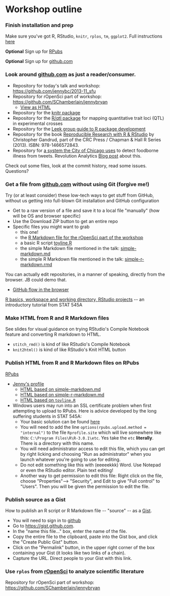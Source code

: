 Workshop outline
========================================================

### Finish installation and prep

Make sure you've got R, RStudio, `knitr`, `rplos`, `tm`, `ggplot2`. Full instructions [here](https://github.com/jennybc/2013-11_sfu)

__Optional__ Sign up for [RPubs](RPubs.com)

__Optional__ Sign up for [github.com](github.com)

### Look around [github.com](github.com) as just a reader/consumer.

  * Repository for today's talk and workshop: <https://github.com/jennybc/2013-11_sfu>
  * Repository for rOpenSci part of workshop: <https://github.com/SChamberlain/jennybryan>
    - [View as HTML](http://htmlpreview.github.com/?https://github.com/SChamberlain/jennybryan/blob/master/ropensci_demo.html)
  * Repository for the [knitr package](https://github.com/yihui/knitr)
  * Repository for the [R/qtl package](https://github.com/kbroman/qtl) for mapping
quantitative trait loci (QTL) in experimental crosses
  * Repository for the [Leek group guide to R package development](https://github.com/jtleek/rpackages)
  * Repository for the book [Reproducible Research with R & RStudio](https://github.com/christophergandrud/Rep-Res-Book) by Christopher Gandrud, part of the CRC Press / Chapman & Hall R Series (2013). ISBN: 978-1466572843.
  * Repository for [a system the City of Chicago uses](https://github.com/corynissen/foodborne_classifier) to detect foodborne illness from tweets. Revolution Analytics [Blog post](http://blog.revolutionanalytics.com/2013/08/foodborne-chicago.html) about this. 

Check out some files, look at the commit history, read some issues. Questions?

### Get a file from [github.com](github.com) without using Git (forgive me!)

Try (or at least consider) these low-tech ways to get stuff from GitHub, without us getting into full-blown Git installation and GitHub configuration

  * Get to a raw version of a file and save it to a local file "manually" (how will be OS and browser specific) 
  * Use the Download ZIP button to get an entire repo
  * Specific files you might want to grab
    - this one!
    - the [R Markdown file for the rOpenSci part of the workshop](https://github.com/SChamberlain/jennybryan/blob/master/ropensci_demo.Rmd)
    - a basic R script [toyline.R](https://github.com/jennybc/STAT545A/blob/master/toyline.R)
    - the simple Markdown file mentioned in the talk: [simple-markdown.md](https://github.com/jennybc/2013-11_sfu/blob/master/simple-markdown.md)
    - the simple R Markdown file mentioned in the talk: [simple-r-markdown.rmd](https://github.com/jennybc/2013-11_sfu/blob/master/simple-r-markdown.rmd)
    
You can actually edit repositories, in a manner of speaking, directly from the browser. JB could demo that.

  * [GitHub flow in the browser](https://github.com/blog/1557-github-flow-in-the-browser)

[R basics, workspace and working directory, RStudio projects](http://www.stat.ubc.ca/%7Ejenny/STAT545A/block01_basicsWorkspaceWorkingDirProject.html) -- an introductory tutorial from STAT 545A

### Make HTML from R and R Markdown files

See slides for visual guidance on trying RStudio's Compile Notebook feature and converting R markdown to HTML.

  * `stitch_rmd()` is kind of like RStudio's Compile Notebook
  * `knit2html()` is kind of like RStudio's Knit HTML button

### Publish HTML from R and R Markdown files on RPubs

[RPubs](http://rpubs.com)

  * [Jenny's profile](http://rpubs.com/jennybc)
    - [HTML based on simple-markdown.md](http://rpubs.com/jennybc/simple-markdown)
    - [HTML based on simple-r-markdown.md](http://rpubs.com/jennybc/simple-r-markdown)
    - [HTML based on `toyline.R`](http://rpubs.com/jennybc/toyline)
  * Windows users may run into an SSL certificate problem when first attempting to upload to RPubs. Here is advice developed by the long suffering students in STAT 545A:
    - Your basic solution can be found [here](http://support.rstudio.org/help/discussions/problems/2513-problem-with-publish-to-rpubs-windows-rstudio-096231)
    - You will need to add the line `options(rpubs.upload.method = "internal")` to the file `Rprofile.site` which will live somewhere like this: `C:\Program Files\R\R-3.0.1\etc`. Yes take the `etc` __literally__. There is a directory with this name.
    - You will need administrator access to edit this file, which you can get by right licking and choosing "Run as administrator" when you launch whatever you're going to use for editing.
    - Do not edit something like this with (eeeeekkk) Word. Use Notepad or even the RStudio editor. Plain text editing!
    - Another way to get permission to edit this file: Right click on the file, choose "Properties"--> "Security", and Edit to give "Full control" to "Users". Then you will be given the permission to edit the file.

### Publish source as a Gist

How to publish an R script or R Markdown file -- "source" -- as a [Gist](https://gist.github.com).

  * You will need to sign in to [github](https://github.com)
  * Go to <https://gist.github.com>.
  * In the "name this file..." box, enter the name of the file.
  * Copy the entire file to the clipboard, paste into the Gist box, and click the "Create Public Gist" button.
  * Click on the "Permalink" button, in the upper right corner of the box containing your Gist (it looks like two links of a chain). 
  * Capture the URL. Direct people to your Gist with this link.

### Use `rplos` from [rOpenSci](http://ropensci.org) to analyze scientific literature

Repository for rOpenSci part of workshop: <https://github.com/SChamberlain/jennybryan>
